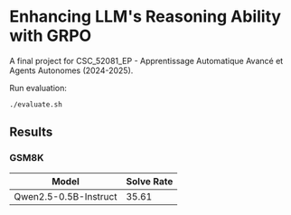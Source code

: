 # Enhancing LLM's Reasoning Ability with GRPO

A final project for CSC_52081_EP - Apprentissage Automatique Avancé et Agents Autonomes (2024-2025).

Run evaluation:

```shell
./evaluate.sh
```

## Results

### GSM8K

|Model| Solve Rate |
|-----|------------|
|Qwen2.5-0.5B-Instruct| 35.61 |
